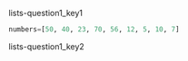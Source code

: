 lists-question1_key1


```python
numbers=[50, 40, 23, 70, 56, 12, 5, 10, 7]
```

lists-question1_key2
